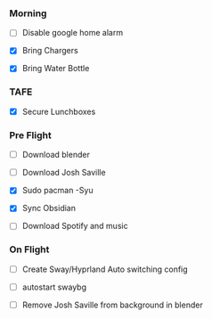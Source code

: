 
### Morning
- [ ] Disable google home alarm
- [x] Bring Chargers
- [x] Bring Water Bottle


### TAFE
- [x] Secure Lunchboxes


### Pre Flight
- [ ] Download blender
- [ ] Download Josh Saville
- [x] Sudo pacman -Syu
- [x] Sync Obsidian
- [ ] Download Spotify and music


### On Flight
- [ ] Create Sway/Hyprland Auto switching config
- [ ] autostart swaybg
- [ ] Remove Josh Saville from background in blender



